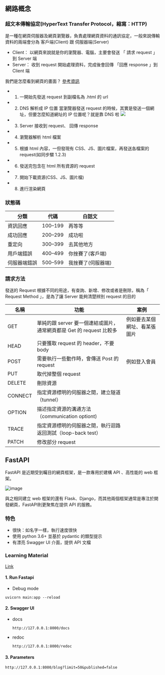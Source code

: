## 網路概念

### 超文本傳輸協定(HyperText Transfer Protocol，縮寫：HTTP)
是一種在網頁伺服器及網頁瀏覽器，負責處理網頁資料的通訊協定，一般來說傳輸資料的兩端會分為 客戶端(Client) 跟 伺服器端(Server)

- Client： 以網頁來說就是你的瀏覽器、電腦，主要會發送 「 請求 request 」到 Server 端
- Server： 收到 request 開始處理資料，完成後會回傳 「回應 response 」到 Client 端

我們是怎麼看到網頁的畫面？
[參考資訊](https://yakimhsu.com/project/project_w4_Network_http.html)

- 1. 一開始先發送 request 到副檔名為 .html 的 url
- 2. DNS 解析成 IP 位置
     當瀏覽器發送 request 的時候，其實是發送一個網址，但要怎麼知道網址的 IP 位置呢？就是靠 DNS 啦
     ![](https://i.imgur.com/ReQY4ju.png)
- 3. Server 接收到 request、 回傳 response
- 4. 瀏覽器解析 html 檔案
- 5. 根據 html 內容，一但發現有 CSS、JS、圖片檔案，再發送各檔案的 request(如同步驟 1.2.3)
- 6. 發送完包含在 html 所有資源的 request
- 7. 開始下載資源(CSS、JS、圖片檔)
- 8. 進行渲染網頁

### 狀態碼
| 分類 | 代碼 | 白話文 |
| --------  | -------- |-------- |
| 資訊回應    | 100–199  | 再等等 |
| 成功回應    | 200–299  | 成功啦 |
| 重定向      | 300–399  | 去其他地方 |
| 用戶端錯誤   | 400–499  | 你挫賽了(客戶端)|
| 伺服器端錯誤 | 500–599  | 我挫賽了(伺服器端)|

### 請求方法

發送的 Request 根據不同的用途，有查詢、新增、修改或者是刪除，稱為「 Request Method 」，是為了讓 Server 能夠清楚辨別 request 的目的

| 名稱 | 功能 | 案例 
| -------- | -------- | -------- |
| GET      | 單純的跟 server 要一個連結或圖片，通常網頁都是 Get 的 request 比較多  | 例如要去某個網址、看某張圖片 |
| HEAD     | 只要獲取 request 的 header，不要 body     |
| POST     | 需要執行一些動作時，會傳送 Post 的 request    | 例如登入會員
| PUT      | 取代掉整個 request     |
| DELETE   | 刪除資源    |
| CONNECT  | 指定資源標明的伺服器之間，建立隧道（tunnel）     |
| OPTION   | 描述指定資源的溝通方法（communication optiont)     |
| TRACE    | 指定資源標明的伺服器之間，執行迴路返回測試（loop-back test）     |
| PATCH    | 修改部分 request     |
  
## FastAPI

FastAPI 是近期受到矚目的網頁框架，是一款專用於建構 API 、高性能的 web 框架。

![image](https://user-images.githubusercontent.com/40282726/135760002-935c6738-29d5-46ec-9d12-d0b2141e8284.png)


與之相同建立 web 框架的還有 Flask、Django，而其他兩個框架通常是專注於開發網頁，FastAPI則更聚焦在提供 API 的服務。

### 特色

- 很快：如名字一樣，執行速度很快
- 使用 python 3.6+ 並基於 pydantic 的類型提示
- 有漂亮 Swagger UI 介面，提供 API 文檔

### Learning Material
[Link](https://www.youtube.com/watch?v=7t2alSnE2-I&t=1055s)

#### 1. Run Fastapi
- Debug mode
```
uvicorn main:app --reload
```

#### 2. Swagger UI
- docs
  ```
  http://127.0.0.1:8000/docs
  ```
- redoc
  ```
  http://127.0.0.1:8000/redoc
  ```
#### 3. Parameters
```
http://127.0.0.1:8000/blog?limit=50&published=false
```
